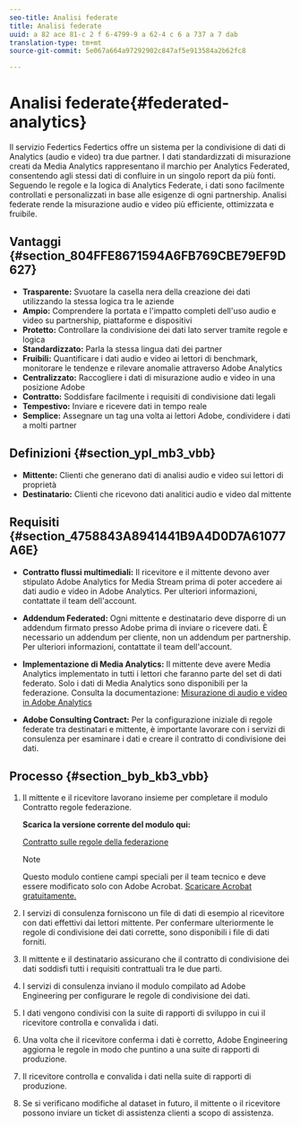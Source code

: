 ```yaml
---
seo-title: Analisi federate
title: Analisi federate
uuid: a 82 ace 81-c 2 f 6-4799-9 a 62-4 c 6 a 737 a 7 dab
translation-type: tm+mt
source-git-commit: 5e067a664a97292902c847af5e913584a2b62fc8

---
```



# Analisi federate{#federated-analytics}

Il servizio Federtics Federtics offre un sistema per la condivisione di dati di Analytics (audio e video) tra due partner. I dati standardizzati di misurazione creati da Media Analytics rappresentano il marchio per Analytics Federated, consentendo agli stessi dati di confluire in un singolo report da più fonti. Seguendo le regole e la logica di Analytics Federate, i dati sono facilmente controllati e personalizzati in base alle esigenze di ogni partnership. Analisi federate rende la misurazione audio e video più efficiente, ottimizzata e fruibile.

## Vantaggi {#section_804FFE8671594A6FB769CBE79EF9D627}

* **Trasparente:** Svuotare la casella nera della creazione dei dati utilizzando la stessa logica tra le aziende
* **Ampio:** Comprendere la portata e l'impatto completi dell'uso audio e video su partnership, piattaforme e dispositivi
* **Protetto:** Controllare la condivisione dei dati lato server tramite regole e logica
* **Standardizzato:** Parla la stessa lingua dati dei partner
* **Fruibili:** Quantificare i dati audio e video ai lettori di benchmark, monitorare le tendenze e rilevare anomalie attraverso Adobe Analytics
* **Centralizzato:** Raccogliere i dati di misurazione audio e video in una posizione Adobe
* **Contratto:** Soddisfare facilmente i requisiti di condivisione dati legali
* **Tempestivo:** Inviare e ricevere dati in tempo reale
* **Semplice:** Assegnare un tag una volta ai lettori Adobe, condividere i dati a molti partner

## Definizioni {#section_ypl_mb3_vbb}

* **Mittente:** Clienti che generano dati di analisi audio e video sui lettori di proprietà
* **Destinatario:** Clienti che ricevono dati analitici audio e video dal mittente

## Requisiti {#section_4758843A8941441B9A4D0D7A61077A6E}

* **Contratto flussi multimediali:** Il ricevitore e il mittente devono aver stipulato Adobe Analytics for Media Stream prima di poter accedere ai dati audio e video in Adobe Analytics. Per ulteriori informazioni, contattate il team dell'account.
* **Addendum Federated:** Ogni mittente e destinatario deve disporre di un addendum firmato presso Adobe prima di inviare o ricevere dati. È necessario un addendum per cliente, non un addendum per partnership. Per ulteriori informazioni, contattate il team dell'account.
* **Implementazione di Media Analytics:** Il mittente deve avere Media Analytics implementato in tutti i lettori che faranno parte del set di dati federato. Solo i dati di Media Analytics sono disponibili per la federazione. Consulta la documentazione: [Misurazione di audio e video in Adobe Analytics](media-overview.md)

* **Adobe Consulting Contract:** Per la configurazione iniziale di regole federate tra destinatari e mittente, è importante lavorare con i servizi di consulenza per esaminare i dati e creare il contratto di condivisione dei dati.

## Processo {#section_byb_kb3_vbb}

1. Il mittente e il ricevitore lavorano insieme per completare il modulo Contratto regole federazione.

   **Scarica la versione corrente del modulo qui:**

   [Contratto sulle regole della federazione](federated_analytics_form.pdf)


   >[!NOTE]
   >
   >Questo modulo contiene campi speciali per il team tecnico e deve essere modificato solo con Adobe Acrobat. [Scaricare Acrobat gratuitamente.](https://get.adobe.com/reader/)

1. I servizi di consulenza forniscono un file di dati di esempio al ricevitore con dati effettivi dai lettori mittente. Per confermare ulteriormente le regole di condivisione dei dati corrette, sono disponibili i file di dati forniti.
1. Il mittente e il destinatario assicurano che il contratto di condivisione dei dati soddisfi tutti i requisiti contrattuali tra le due parti.
1. I servizi di consulenza inviano il modulo compilato ad Adobe Engineering per configurare le regole di condivisione dei dati.
1. I dati vengono condivisi con la suite di rapporti di sviluppo in cui il ricevitore controlla e convalida i dati.
1. Una volta che il ricevitore conferma i dati è corretto, Adobe Engineering aggiorna le regole in modo che puntino a una suite di rapporti di produzione.
1. Il ricevitore controlla e convalida i dati nella suite di rapporti di produzione.
1. Se si verificano modifiche al dataset in futuro, il mittente o il ricevitore possono inviare un ticket di assistenza clienti a scopo di assistenza.

